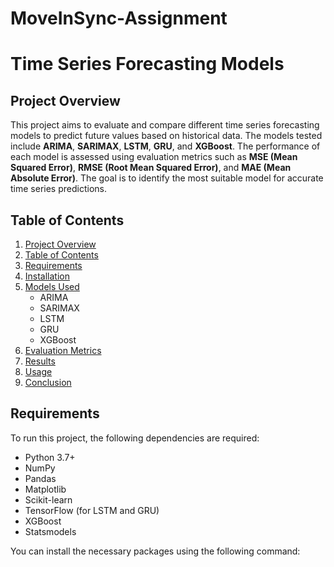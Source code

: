 # MoveInSync-Assignment
# Time Series Forecasting Models

## Project Overview

This project aims to evaluate and compare different time series forecasting models to predict future values based on historical data. The models tested include **ARIMA**, **SARIMAX**, **LSTM**, **GRU**, and **XGBoost**. The performance of each model is assessed using evaluation metrics such as **MSE (Mean Squared Error)**, **RMSE (Root Mean Squared Error)**, and **MAE (Mean Absolute Error)**. The goal is to identify the most suitable model for accurate time series predictions.

## Table of Contents

1. [Project Overview](#project-overview)
2. [Table of Contents](#table-of-contents)
3. [Requirements](#requirements)
4. [Installation](#installation)
5. [Models Used](#models-used)
   - ARIMA
   - SARIMAX
   - LSTM
   - GRU
   - XGBoost
6. [Evaluation Metrics](#evaluation-metrics)
7. [Results](#results)
8. [Usage](#usage)
9. [Conclusion](#conclusion)

## Requirements

To run this project, the following dependencies are required:

- Python 3.7+
- NumPy
- Pandas
- Matplotlib
- Scikit-learn
- TensorFlow (for LSTM and GRU)
- XGBoost
- Statsmodels

You can install the necessary packages using the following command:

